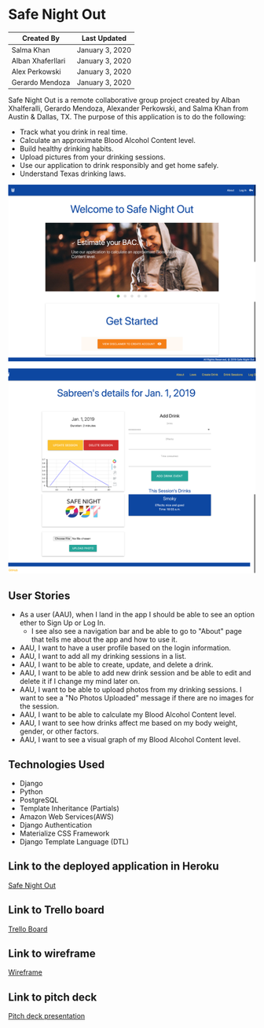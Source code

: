 # Safe Night Out

Created By | Last Updated
-----------|--------------
Salma Khan | January 3, 2020
Alban Xhaferllari | January 3, 2020
Alex Perkowski | January 3, 2020
Gerardo Mendoza | January 3, 2020

Safe Night Out is a remote collaborative group project created by Alban Xhalferalli, Gerardo Mendoza, Alexander Perkowski, and Salma Khan from Austin & Dallas, TX. The purpose of this application is to do the following: 
* Track what you drink in real time.
* Calculate an approximate Blood Alcohol Content level.
* Build healthy drinking habits.
* Upload pictures from your drinking sessions. 
* Use our application to drink responsibly and get home safely.
* Understand Texas drinking laws. 


![home page](./main_app/static/images/safenightout.png)
![details page](./main_app/static/images/detailpage.png)


## User Stories 
* As a user (AAU), when I land in the app I should be able to see an option ether to Sign Up or Log In. 
    * I see also see a navigation bar and be able to go to "About" page that tells me about the app and how to use it.
* AAU, I want to have a user profile based on the login information. 
* AAU, I want to add all my drinking sessions in a list.
* AAU, I want to be able to create, update, and delete a drink. 
* AAU, I want to be able to add new drink session and be able to edit and delete it if I change my mind later on.   
* AAU, I want to be able to upload photos from my drinking sessions. I want to see a "No Photos Uploaded" message if there are no images for the session.
* AAU, I want to be able to calculate my Blood Alcohol Content level.
* AAU, I want to see how drinks affect me based on my body weight, gender, or other factors.
* AAU, I want to see a visual graph of my Blood Alcohol Content level.  

## Technologies Used
* Django
* Python
* PostgreSQL
* Template Inheritance (Partials)
* Amazon Web Services(AWS)
* Django Authentication
* Materialize CSS Framework
* Django Template Language (DTL)


## Link to the deployed application in Heroku
[Safe Night Out](http://saf3nightout.herokuapp.com/)

## Link to Trello board
[Trello Board](https://trello.com/b/eobNgEkN/project-3)

## Link to wireframe 
[Wireframe](https://pr.to/9951J5/)

## Link to pitch deck 
[Pitch deck presentation](https://docs.google.com/presentation/d/1j0e2z1oQUXVFTgXBdu9JAL2-PfTUG1YLmCuoOb15XcQ/edit#slide=id.g7bbe74316e_2_85)